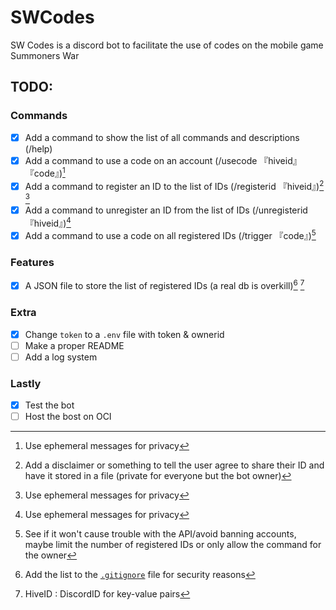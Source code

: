 # SWCodes
SW Codes is a discord bot to facilitate the use of codes on the mobile game Summoners War


## TODO:
### Commands
- [x] Add a command to show the list of all commands and descriptions (/help)
- [x] Add a command to use a code on an account (/usecode 『hiveid』 『code』)[^5]
- [x] Add a command to register an ID to the list of IDs (/registerid 『hiveid』)[^1] [^5]
- [x] Add a command to unregister an ID from the list of IDs (/unregisterid 『hiveid』)[^5]
- [x] Add a command to use a code on all registered IDs (/trigger 『code』)[^2]

### Features
- [x] A JSON file to store the list of registered IDs (a real db is overkill)[^3] [^4]

### Extra
- [x] Change `token` to a `.env` file with token & ownerid
- [ ] Make a proper README
- [ ] Add a log system

### Lastly
- [x] Test the bot
- [ ] Host the bost on OCI

[^1]: Add a disclaimer or something to tell the user agree to share their ID and have it stored in a file (private for everyone but the bot owner)
[^2]: See if it won't cause trouble with the API/avoid banning accounts, maybe limit the number of registered IDs or only allow the command for the owner 
[^3]: Add the list to the [`.gitignore`](./.gitignore) file for security reasons
[^4]: HiveID : DiscordID for key-value pairs
[^5]: Use ephemeral messages for privacy